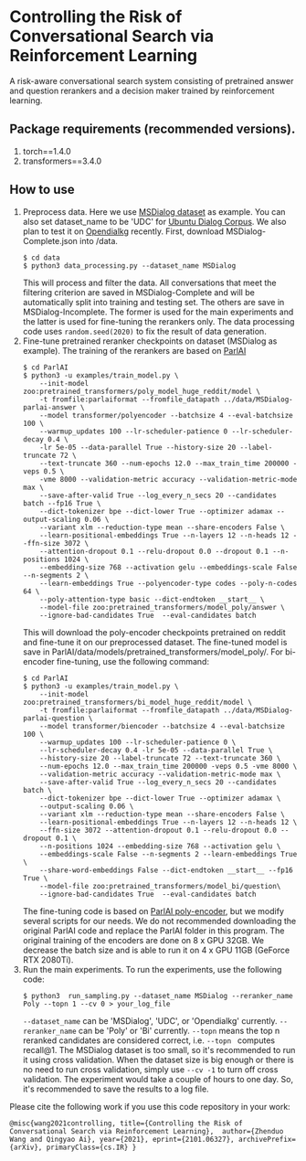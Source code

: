 # Controlling the Risk of Conversational Search via Reinforcement Learning
A risk-aware conversational search system consisting of pretrained answer and question rerankers and a decision maker trained by reinforcement learning.

## Package requirements (recommended versions).
1. torch==1.4.0
1. transformers==3.4.0

## How to use
1. Preprocess data. Here we use [MSDialog dataset](https://ciir.cs.umass.edu/downloads/msdialog/) as example. You can also set dataset_name to be 'UDC' for [Ubuntu Dialog Corpus](http://dataset.cs.mcgill.ca/ubuntu-corpus-1.0/). We also plan to test it on [Opendialkg](https://github.com/facebookresearch/opendialkg) recently.
    First, download MSDialog-Complete.json into /data.
    ```
    $ cd data
    $ python3 data_processing.py --dataset_name MSDialog
    ```
    This will process and filter the data. All conversations that meet the filtering criterion are saved in MSDialog-Complete and will be automatically split into training and testing set. The others are save in MSDialog-Incomplete. The former is used for the main experiments and the latter is used for fine-tuning the rerankers only. The data processing code uses `random.seed(2020)` to fix the result of data generation.
1. Fine-tune pretrained reranker checkpoints on dataset (MSDialog as example). The training of the rerankers are based on [ParlAI](https://github.com/facebookresearch/ParlAI)
    ```
    $ cd ParlAI
    $ python3 -u examples/train_model.py \
        --init-model zoo:pretrained_transformers/poly_model_huge_reddit/model \
        -t fromfile:parlaiformat --fromfile_datapath ../data/MSDialog-parlai-answer \
        --model transformer/polyencoder --batchsize 4 --eval-batchsize 100 \
        --warmup_updates 100 --lr-scheduler-patience 0 --lr-scheduler-decay 0.4 \
        -lr 5e-05 --data-parallel True --history-size 20 --label-truncate 72 \
        --text-truncate 360 --num-epochs 12.0 --max_train_time 200000 -veps 0.5 \
        -vme 8000 --validation-metric accuracy --validation-metric-mode max \
        --save-after-valid True --log_every_n_secs 20 --candidates batch --fp16 True \
        --dict-tokenizer bpe --dict-lower True --optimizer adamax --output-scaling 0.06 \
        --variant xlm --reduction-type mean --share-encoders False \
        --learn-positional-embeddings True --n-layers 12 --n-heads 12 --ffn-size 3072 \
        --attention-dropout 0.1 --relu-dropout 0.0 --dropout 0.1 --n-positions 1024 \
        --embedding-size 768 --activation gelu --embeddings-scale False --n-segments 2 \
        --learn-embeddings True --polyencoder-type codes --poly-n-codes 64 \
        --poly-attention-type basic --dict-endtoken __start__ \
        --model-file zoo:pretrained_transformers/model_poly/answer \
        --ignore-bad-candidates True  --eval-candidates batch
    ```
    This will download the poly-encoder checkpoints pretrained on reddit and fine-tune it on our preprocessed dataset. The fine-tuned model is save in ParlAI/data/models/pretrained_transformers/model_poly/.
    For bi-encoder fine-tuning, use the following command:
    ```
    $ cd ParlAI
    $ python3 -u examples/train_model.py \
        --init-model zoo:pretrained_transformers/bi_model_huge_reddit/model \
        -t fromfile:parlaiformat --fromfile_datapath ../data/MSDialog-parlai-question \
        --model transformer/biencoder --batchsize 4 --eval-batchsize 100 \
        --warmup_updates 100 --lr-scheduler-patience 0 \
        --lr-scheduler-decay 0.4 -lr 5e-05 --data-parallel True \
        --history-size 20 --label-truncate 72 --text-truncate 360 \
        --num-epochs 12.0 --max_train_time 200000 -veps 0.5 -vme 8000 \
        --validation-metric accuracy --validation-metric-mode max \
        --save-after-valid True --log_every_n_secs 20 --candidates batch \
        --dict-tokenizer bpe --dict-lower True --optimizer adamax \
        --output-scaling 0.06 \
        --variant xlm --reduction-type mean --share-encoders False \
        --learn-positional-embeddings True --n-layers 12 --n-heads 12 \
        --ffn-size 3072 --attention-dropout 0.1 --relu-dropout 0.0 --dropout 0.1 \
        --n-positions 1024 --embedding-size 768 --activation gelu \
        --embeddings-scale False --n-segments 2 --learn-embeddings True \
        --share-word-embeddings False --dict-endtoken __start__ --fp16 True \
        --model-file zoo:pretrained_transformers/model_bi/question\
        --ignore-bad-candidates True  --eval-candidates batch
    ```
    The fine-tuning code is based on [ParlAI poly-encoder](https://github.com/facebookresearch/ParlAI/tree/master/projects/polyencoder/), but we modify several scripts for our needs. We do not recommended downloading the original ParlAI code and replace the ParlAI folder in this program. The original training of the encoders are done on 8 x GPU 32GB. We decrease the batch size and is able to run it on 4 x GPU 11GB (GeForce RTX 2080Ti).
1. Run the main experiments. To run the experiments, use the following code:
    ```
    $ python3  run_sampling.py --dataset_name MSDialog --reranker_name Poly --topn 1 --cv 0 > your_log_file
    ```
    `--dataset_name` can be 'MSDialog', 'UDC', or 'Opendialkg' currently. `--reranker_name` can be 'Poly' or 'Bi' currently. `--topn` means the top n reranked candidates are considered correct, i.e. `--topn ` computes recall@1. The MSDialog dataset is too small, so it's recommended to run it using cross validation. When the dataset size is big enough or there is no need to run cross validation, simply use `--cv -1` to turn off cross validation. The experiment would take a couple of hours to one day. So, it's recommended to save the results to a log file.
    
    
Please cite the following work if you use this code repository in your work:

`
@misc{wang2021controlling,
      title={Controlling the Risk of Conversational Search via Reinforcement Learning}, 
      author={Zhenduo Wang and Qingyao Ai},
      year={2021},
      eprint={2101.06327},
      archivePrefix={arXiv},
      primaryClass={cs.IR}
}
`
